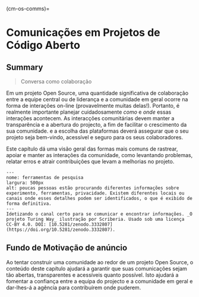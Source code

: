 (cm-os-comms)=
# Comunicações em Projetos de Código Aberto

## Summary

> Conversa como colaboração

Em um projeto Open Source, uma quantidade significativa de colaboração entre a equipe central ou de liderança e a comunidade em geral ocorre na forma de interações on-line (provavelmente muitas delas!). Portanto, é realmente importante planejar cuidadosamente _como_ e _onde_ essas interações acontecem. As interacções comunitárias devem manter a transparência e a abertura do projecto, a fim de facilitar o crescimento da sua comunidade. e a escolha das plataformas deverá assegurar que o seu projeto seja bem-vindo, acessível e seguro para os seus colaboradores.

Este capítulo dá uma visão geral das formas mais comuns de rastrear, apoiar e manter as interações da comunidade, como levantando problemas, relatar erros e atrair contribuições que levam a melhorias no projeto.

```{figure} ../figures/research-tools.jpg
---
nome: ferramentas de pesquisa
largura: 500px
alt: poucas pessoas estão procurando diferentes informações sobre experimento, ferramentas, privacidade. Existem diferentes locais ou canais onde esses detalhes podem ser identificados, o que é exibido de forma definitiva.
---
Idetizando o canal certo para se comunicar e encontrar informações. _O projeto Turing Way_ ilustração por Scriberia. Usado sob uma licença CC-BY 4.0. DOI: [10.5281/zenodo.3332807](https://doi.org/10.5281/zenodo.3332807).
```

## Fundo de Motivação de anúncio

Ao tentar construir uma comunidade ao redor de um projeto Open Source, o conteúdo deste capítulo ajudará a garantir que suas comunicações sejam tão abertas, transparentes e acessíveis quanto possível. Isto ajudará a fomentar a confiança entre a equipa do projecto e a comunidade em geral e dar-lhes-á a agência para contribuírem onde puderem.
